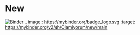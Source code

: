 # New
[![Binder](https://mybinder.org/badge_logo.svg)](https://mybinder.org/v2/gh/Olamiyorum/new/main)
.. image:: https://mybinder.org/badge_logo.svg
 :target: https://mybinder.org/v2/gh/Olamiyorum/new/main
 
